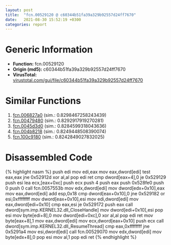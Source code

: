 ```yaml
---
layout: post
title:  "fcn.00529120 @ c60344b51fa39a329b92557d24ff7670"
date:   2021-08-30 15:52:19 +0300
categories: report
---
```


# Generic Information
- **Function:** fcn.00529120
- **Origin (md5):** c60344b51fa39a329b92557d24ff7670
- **VirusTotal:** [virustotal.com/gui/file/c60344b51fa39a329b92557d24ff7670][virustotal_ref]



# Similar Functions

1. [fcn.006827a0][similar_1_ref] (sim.: 0.8298467258243439)
2. [fcn.00479480][similar_2_ref] (sim.: 0.8292917919270281)
3. [fcn.0045d3d0][similar_3_ref] (sim.: 0.8284599318043636)
4. [fcn.004b8218][similar_4_ref] (sim.: 0.8249448508390074)
5. [fcn.100c9180][similar_5_ref] (sim.: 0.8242849027832025)


# Disassembled Code

{% highlight nasm %}
push edi
mov edi,eax
mov eax,dword[edi]
test eax,eax
jne 0x52912d
xor al,al
pop edi
ret 
cmp dword[eax+4],0
je 0x529129
push esi
lea ecx,[eax+0xc]
push ecx
push 4
push eax
push 0x528fe0
push 0
push 0
call fcn.0057553b
mov edx,dword[edi]
mov dword[edx+0x10],eax
mov eax,dword[edi]
add esp,0x18
cmp dword[eax+0x10],0
jne 0x529182
or esi,0xffffffff
mov dword[eax+0x10],esi
mov edi,dword[edi]
mov eax,dword[edi+0x10]
cmp eax,esi
je 0x529172
push eax
call dword[sym.imp.KERNEL32.dll_CloseHandle]
mov dword[edi+0x10],esi
pop esi
mov byte[edi+8],0
mov dword[edi+0xc],0
xor al,al
pop edi
ret 
mov byte[eax+8],1
mov eax,dword[edi]
mov ecx,dword[eax+0x10]
push ecx
call dword[sym.imp.KERNEL32.dll_ResumeThread]
cmp eax,0xffffffff
jne 0x5291a4
mov esi,dword[edi]
call fcn.00529070
mov edx,dword[edi]
mov byte[edx+8],0
pop esi
mov al,1
pop edi
ret 
{% endhighlight %}


[similar_1_ref]: /report/fcn.006827a0@c92f0480e2fbc88393d2c65c08a235e0
[similar_2_ref]: /report/fcn.00479480@4fe6510221c33bf023f6abed461fc13f
[similar_3_ref]: /report/fcn.0045d3d0@289859175c221b107317af7727d26c17
[similar_4_ref]: /report/fcn.004b8218@3e981d1767f44f5fe2446a49ffe52f4e
[similar_5_ref]: /report/fcn.100c9180@89dc67d2f980e8488f97b1bf8cb24258
[virustotal_ref]: https://www.virustotal.com/gui/file/c60344b51fa39a329b92557d24ff7670